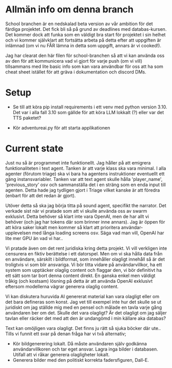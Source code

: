 # Allmän info om denna branch
School branchen är en nedskalad beta version av vår ambition för det färdiga projektet.
Det fick bli så på grund av deadlines med databas-kursen.
Det kommer dock att funka som en väldigt bra start för projektet i sin helhet och vi kommer självklart att fortsätta arbeta på detta efter att uppgiften är inlämnad (om vi nu FÅR lämna in detta som uppgift, annars är vi cooked!).

Jag har clearat den här filen för school-branchen så att vi kan använda oss av den för att kommunicera vad vi gjort för varje push (om vi vill) tillsammans med lite basic info som kan vara användbar för oss att ha som cheat sheet istället för att gräva i dokumentation och discord DMs.

# Setup
- Se till att köra pip install requirements i ett venv med python version 3.10.
Det var i alla fall 3.10 som gällde för att köra LLM lokkalt (?) eller var det TTS paketet?

- Kör adventureai.py för att starta applikationen

# Current state
Just nu så är programmet inte funktionellt.
Jag håller på att emigrera funktionaliteten i text agent.
Tanken är att varje klass ska vara minimal.
I alla agenter (förutom triage) ska vi bara ha agentens instruktioner eventuellt ett gäng instansvariabler.
Tanken var att text agent skulle hålla 'player_name', 'previous_story' osv och sammanställa det i en sträng som en enda input till agenten.
Detta hade jag tydligen gjort i Triage vilket kanske är att föredra (enbart för att det redan är gjort).

Utöver detta så ska jag börja titta på sound agent, specifikt the narrator.
Det verkade sist när vi pratade som att vi skulle använda oss av swarm exklusivt.
Detta behöver så klart inte vara OpenAI, men de har allt vi behöver (och jag har tokens där som brinner inne annars).
Jag är öppen för att köra saker lokalt men kommer så klart att prioritera användar-upplevelsen med långa loading screens osv.
Säga vad man vill, OpenAI har lite mer GPU än vad vi har..

Vi pratade även om det rent juridiska kring detta projekt.
Vi vill verkligen inte censurera en fiktiv berättelse i ett datorspel.
Men om vi ska hålla data från en användare, särskilt i bildformat, som innehåller olagligt innehåll så är det troligtvis vi som blir ansvariga.
Vi bör titta vidare på användarvillkor, ha ett system som upptäcker olaglig content och flaggar den, vi bör definitivt ha ett sätt som tar bort denna content direkt.
En ganska enkel men väldigt tråkig (och kostsam) lösning på detta är att använda OpenAI exklusivt eftersom modellerna vägrar generera olaglig content.

Vi kan diskutera huruvida AI genererat material kan vara olagligt eller om det bara defineras som konst.
Jag vet till exempel inte hur det skulle se ut juridiskt om jag ställde mig med en pensel och målade en tavla varje gång användaren ber om det.
Skulle det vara olagligt? Är det olagligt om jag säljer tavlan eller räcker det med att den är undangömd i min källare aka databas?

Text kan omöjligen vara olagligt. Det finns ju rätt så sjuka böcker där ute..
Tills vi funnit ett svar på denan fråga har vi två alternativ;

- Kör bildgenerering lokalt. Då måste användaren själv godkänna användarvillkoren och tar eget ansvar.
Lagra inga bilder i databasen. Utifall att vi råkar generera olagligheter lokalt.
- Generera bilder med den politiskt korrekta fadersfiguren, Dall-E.